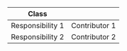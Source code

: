 |Class||
| :--------: | -------- | 
| Responsibility 1   | Contributor 1   |
| Responsibility 2   | Contributor 2   |
